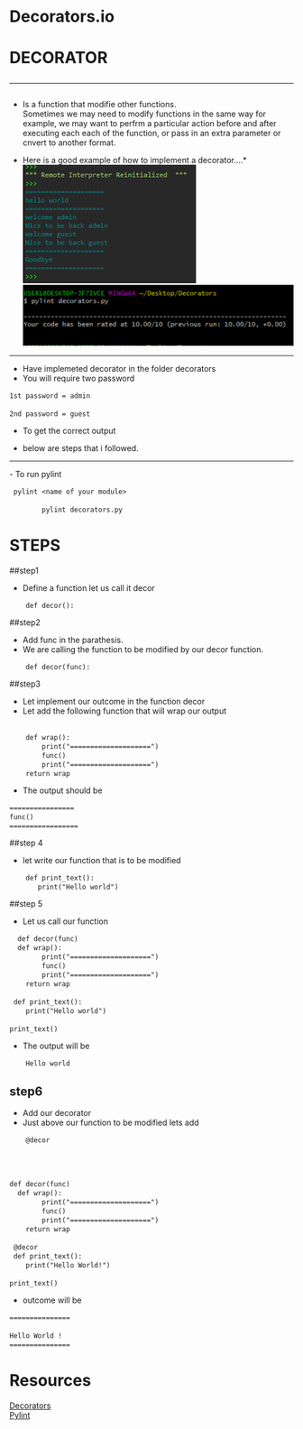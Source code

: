 # Decorators.io

#
# DECORATOR<hr>
- Is a function that modifie other functions.<br>
Sometimes we may need to modify functions in the same way for example, we may
want to perfrm a particular action before and after executing each each of the function,
or pass in an extra parameter or cnvert to another format.

* Here is a good example of how to implement a decorator....*<br>
![img](decorators/routes.PNG)<br>
![img](decorators/img.PNG)<br>

<hr>

- Have implemeted decorator in the folder decorators
- You will require two password

```
1st password = admin

2nd password = guest
```
- To get the correct output<br>

- below are steps that i followed.

<hr>
- To run pylint 

```
 pylint <name of your module>

		pylint decorators.py
```
# STEPS

##step1
- Define a function let us call it decor<br>
```
	def decor():
```

##step2
- Add func in the parathesis.<br>
- We are calling the function to be modified by our decor function.<br>

```
	def decor(func):	

```

##step3
- Let implement our outcome in the function decor<br>
- Let add the following function that will wrap our output<br>

```

    def wrap():
        print("====================")
        func()
        print("====================")
    return wrap
```

- The output should be<br>

```
================
func()
=================

```

##step 4
- let write our function that is to be modified<br>

```
	def print_text():
	   print("Hello world")

```

##step 5
- Let us call our function<br>

```
  def decor(func)
  def wrap():
        print("====================")
        func()
        print("====================")
    return wrap

 def print_text():
    print("Hello world")

print_text()

```

- The output will be <br>

```
	Hello world
```
## step6
- Add our decorator<br>
- Just above our function to be modified lets add<br>

```
	@decor
```

<br><br>
```
def decor(func)
  def wrap():
        print("====================")
        func()
        print("====================")
    return wrap

 @decor
 def print_text():
    print("Hello World!")

print_text()

```

- outcome will be<br>

```
===============

Hello World !
===============

```

# Resources

[Decorators](https://python.org/decorator)<br>
[Pylint](https://python.org/pylint)
#
#
